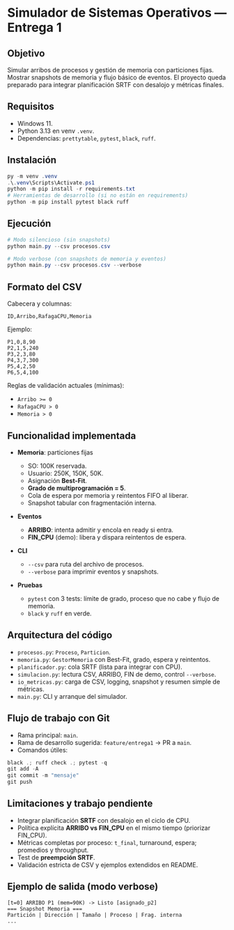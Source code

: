 # Simulador de Sistemas Operativos — Entrega 1

## Objetivo

Simular arribos de procesos y gestión de memoria con particiones fijas. Mostrar snapshots de memoria y flujo básico de eventos. El proyecto queda preparado para integrar planificación SRTF con desalojo y métricas finales.

## Requisitos

- Windows 11.
- Python 3.13 en venv `.venv`.
- Dependencias: `prettytable`, `pytest`, `black`, `ruff`.

## Instalación

```powershell
py -m venv .venv
.\.venv\Scripts\Activate.ps1
python -m pip install -r requirements.txt
# Herramientas de desarrollo (si no están en requirements)
python -m pip install pytest black ruff
```

## Ejecución

```powershell
# Modo silencioso (sin snapshots)
python main.py --csv procesos.csv

# Modo verbose (con snapshots de memoria y eventos)
python main.py --csv procesos.csv --verbose
```

## Formato del CSV

Cabecera y columnas:

```
ID,Arribo,RafagaCPU,Memoria
```

Ejemplo:

```
P1,0,8,90
P2,1,5,240
P3,2,3,80
P4,3,7,300
P5,4,2,50
P6,5,4,100
```

Reglas de validación actuales (mínimas):

- `Arribo >= 0`
- `RafagaCPU > 0`
- `Memoria > 0`

## Funcionalidad implementada

- **Memoria**: particiones fijas

  - SO: 100K reservada.
  - Usuario: 250K, 150K, 50K.
  - Asignación **Best-Fit**.
  - **Grado de multiprogramación = 5**.
  - Cola de espera por memoria y reintentos FIFO al liberar.
  - Snapshot tabular con fragmentación interna.

- **Eventos**

  - **ARRIBO**: intenta admitir y encola en ready si entra.
  - **FIN_CPU** (demo): libera y dispara reintentos de espera.

- **CLI**

  - `--csv` para ruta del archivo de procesos.
  - `--verbose` para imprimir eventos y snapshots.

- **Pruebas**

  - `pytest` con 3 tests: límite de grado, proceso que no cabe y flujo de memoria.
  - `black` y `ruff` en verde.

## Arquitectura del código

- `procesos.py`: `Proceso`, `Particion`.
- `memoria.py`: `GestorMemoria` con Best-Fit, grado, espera y reintentos.
- `planificador.py`: cola SRTF (lista para integrar con CPU).
- `simulacion.py`: lectura CSV, ARRIBO, FIN de demo, control `--verbose`.
- `io_metricas.py`: carga de CSV, logging, snapshot y resumen simple de métricas.
- `main.py`: CLI y arranque del simulador.

## Flujo de trabajo con Git

- Rama principal: `main`.
- Rama de desarrollo sugerida: `feature/entrega1` → PR a `main`.
- Comandos útiles:

```powershell
black .; ruff check .; pytest -q
git add -A
git commit -m "mensaje"
git push
```

## Limitaciones y trabajo pendiente

- Integrar planificación **SRTF** con desalojo en el ciclo de CPU.
- Política explícita **ARRIBO vs FIN_CPU** en el mismo tiempo (priorizar FIN_CPU).
- Métricas completas por proceso: `t_final`, turnaround, espera; promedios y throughput.
- Test de **preempción SRTF**.
- Validación estricta de CSV y ejemplos extendidos en README.

## Ejemplo de salida (modo verbose)

```
[t=0] ARRIBO P1 (mem=90K) -> Listo [asignado_p2]
=== Snapshot Memoria ===
Partición | Dirección | Tamaño | Proceso | Frag. interna
...
```

